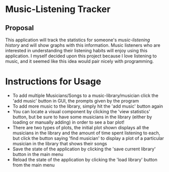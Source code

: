# Music-Listening Tracker

## Proposal
This application will track the statistics for 
someone's *music-listening history* and will show graphs with this 
information. Music listeners who are interested in 
understanding their listening habits will enjoy using this application.
I myself decided upon this project because I love 
listening to music, and it seemed like this idea would pair nicely 
with programming.


# Instructions for Usage
- To add multiple Musicians/Songs to a music-library/musician click the 'add music' button in GUI, 
the prompts given by the program
- To add more music to the library, simply hit the 'add music' button again
- You can locate a visual component by clicking the 'view statistics' button, but be sure to 
have some musicians in the library (either by loading or manually adding) in order to see a bar plot!
- There are two types of plots, the initial plot shown displays all the musicians in the 
library and the amount of time spent listening to each, but click the button saying 'find musician' to
display a plot of a particular musician in the library that shows their songs
- Save the state of the application by clicking the 'save current library' button in the main menu
- Reload the state of the application by clicking the 'load library' button from the main menu
